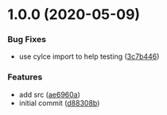 # 1.0.0 (2020-05-09)


### Bug Fixes

* use cylce import to help testing ([3c7b446](https://github.com/kpfromer/cu-cli/commit/3c7b446a4390d53843c036e41127dd622bfa4003))


### Features

* add src ([ae6960a](https://github.com/kpfromer/cu-cli/commit/ae6960a4e7eb6b100c1eebe742cd4c952b9773ac))
* initial commit ([d88308b](https://github.com/kpfromer/cu-cli/commit/d88308b0201009077a0b3772ca2fe8839a03230b))
